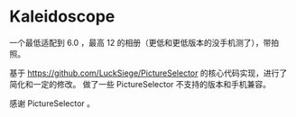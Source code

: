 # Kaleidoscope
一个最低适配到 6.0 ，最高 12 的相册（更低和更低版本的没手机测了），带拍照。

基于 https://github.com/LuckSiege/PictureSelector 的核心代码实现，进行了简化和一定的修改。
做了一些 PictureSelector 不支持的版本和手机兼容。

感谢 PictureSelector 。
